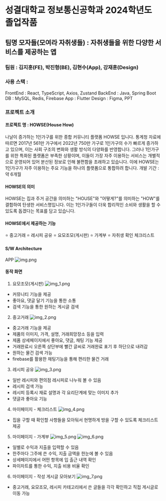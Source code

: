 # 성결대학교 정보통신공학과 2024학년도 졸업작품

## 팀명 모자들(모여라 자취생들) : 자취생들을 위한 다양한 서비스를 제공하는 앱

### 팀원 : 김지훈(FE), 박진형(BE), 김현수(App), 강재훈(Design)
### 사용 스택 : 
FrontEnd : React, TypeScript, Axios, Zustand
BackEnd : Java, Spring Boot
DB : MySQL, Redis, Firebase
App : Flutter
Design : Figma, PPT


### 프로젝트 소개
#### 프로젝트 명 : HOWSE(House How)
나날이 증가하는 1인가구를 위한 종합 커뮤니티 플랫폼 HOWSE 입니다.
통계청 자료에 따르면 2017년 561만 가구에서 2022년 750만 가구로 1인가구의 수가 빠르게 증가하고 있으며, 이는 사회 구조의 변화와 생활 방식의 다양화를 반영합니다.
그러나 1인가구를 위한 특화된 플랫폼은 부족한 상황이며, 이들이 가장 자주 이용하는 서비스는 개별적으로 운영되어 있어 분산된 정보로 인해 불편함을 초래하고 있습니다.
이에 HOWSE는 1인가구가 자주 이용하는 주요 기능을 하나의 플랫폼으로 통합하려 합니다.
개발 기간 : 약 6개월

#### HOWSE의 의미
HOWSE는 집과 주거 공간을 의미하는 "HOUSE"와 "어떻게?"를 의미하는 "HOW"를 결합하여 탄생한 서비스명입니다.
이는 1인가구들이 더욱 합리적인 소비와 생활을 할 수 있도록 돕겠다는 목표를 담고 있습니다.

#### HOWSE에서 제공하는 기능
⭐ 중고거래
⭐  레시피 공유
⭐ 요모조모(게시판)
⭐ 가계부
⭐ 자취생 확인 체크리스트

#### S/W Architecture
APP
![img.png](img.png)

#### 동작 화면
1. 요모조모(게시판)
![img_1.png](img_1.png)
- 커뮤니티 기능을 제공
- 좋아요, 댓글 달기 기능을 통한 소통
- 검색 기능을 통한 원하는 게시글 검색

2. 중고거래
![img_2.png](img_2.png)
- 중고거래 기능을 제공
- 제품의 이미지, 가격, 설명, 거래희망장소 등을 입력
- 제품 상세페이지에서 좋아요, 댓글, 채팅 기능 제공
- 거래완료시 오른쪽 상단부에 빨간 글씨로 거래완료 표기 후 하단으로 내려감
- 원하는 물건 검색 가능
- firebase를 활용한 채팅기능을 통해 편리한 물건 거래
3. 레시피 공유
![img_3.png](img_3.png)
- 일반 레시피와 편의점 레시피로 나누워 볼 수 있음
- 레시피 검색 가능
- 레시피 등록시 재료 설명과 각 요리단계에 맞는 이미지 추가
- 댓글과 좋아요 기능
4. 마이페이지 - 체크리스트
![img_4.png](img_4.png)
- 집을 구할 때 확인할 사항들을 모아둬서 현명하게 방을 구할 수 있도록 체크리스트 제공
5. 마이페이지 - 가계부
![img_5.png](img_5.png)
![img_6.png](img_6.png)
- 일별로 수익과 지출을 입력할 수 있음
- 한주마다 그주에 쓴 수익, 지출 금액을 한눈에 볼 수 있음
- 상세페이지에서 어떤 항목에 입 출근 내역 확인
- 파이차트를 통한 수익, 지출 비용 비율 확인
6. 마이페이지 - 작성 게시글 모아보기
![img_7.png](img_7.png)
- 중고거래, 요모조모, 레시피 카테고리에서 쓴 글들을 각각 확인하고 직접 게시글로 이동 가능